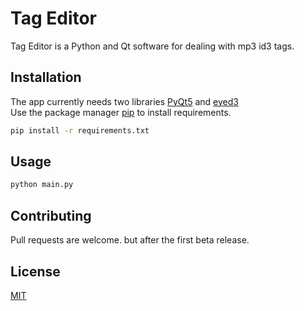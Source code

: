 # Tag Editor

Tag Editor is a Python and Qt software for dealing with mp3 id3 tags.

## Installation
The app currently needs two libraries [PyQt5](https://doc.qt.io/qtforpython/) and [eyed3](http://eyed3.readthedocs.io/en/latest/) \
Use the package manager [pip](https://pip.pypa.io/en/stable/) to install requirements.

```bash
pip install -r requirements.txt
```

## Usage
```bash
python main.py
```
## Contributing
Pull requests are welcome. but after the first beta release.

## License
[MIT](https://choosealicense.com/licenses/mit/)